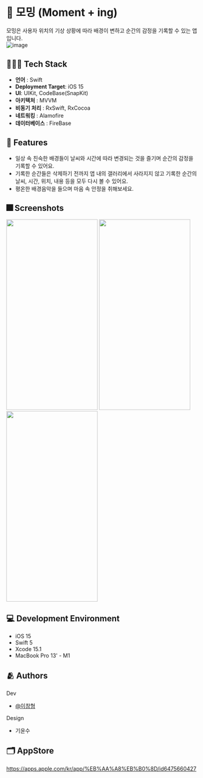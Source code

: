 # :iphone: 모밍 (Moment + ing)
모밍은 사용자 위치의 기상 상황에 따라 배경이 변하고 순간의 감정을 기록할 수 있는 앱 입니다.<br/>
![image](https://github.com/LeeChangHyeong/Moming/assets/71262367/40026fd1-2139-42c5-983e-dc37d8c024fe)


## 👨🏻‍💻 Tech Stack
-   **언어**  : Swift
-   **Deployment Target**: iOS 15
-   **UI**: UIKit, CodeBase(SnapKit)
-   **아키텍처**  : MVVM
-   **비동기 처리**  : RxSwift, RxCocoa
-   **네트워킹**  : Alamofire
-   **데이터베이스** : FireBase

## :pushpin: Features
- 일상 속 친숙한 배경들이 날씨와 시간에 따라 변경되는 것을 즐기며 순간의 감정을 기록할 수 있어요.
- 기록한 순간들은 삭제하기 전까지 앱 내의 갤러리에서 사라지지 않고 기록한 순간의 날씨, 시간, 위치, 내용 등을 모두 다시 볼 수 있어요.
- 평온한 배경음악을 들으며 마음 속 안정을 취해보세요.

## :fireworks: Screenshots
<img src="https://github.com/LeeChangHyeong/Moming/assets/71262367/44ea6181-d141-4976-8649-6324b77d3a3c" width="240" height="500"/>
<img src="https://github.com/LeeChangHyeong/Moming/assets/71262367/05fa4461-5651-4133-95e1-63768798277a" width="240" height="500"/>
<img src="https://github.com/LeeChangHyeong/Moming/assets/71262367/f7b7a51d-0c7c-469c-89ff-04d9aaeb5777" width="240" height="500"/>

## 💻 Development Environment

- iOS 15
- Swift 5
- Xcode 15.1
- MacBook Pro 13' - M1

## :people_hugging: Authors
Dev
- [@이창형](https://github.com/LeeChangHyeong)

Design
- 기윤수

## 🗂️ AppStore
https://apps.apple.com/kr/app/%EB%AA%A8%EB%B0%8D/id6475660427
